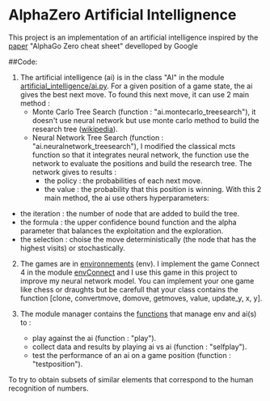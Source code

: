 # AlphaZero Artificial Intellignence
This project is an implementation of an artificial intelligence inspired by the [paper](https://medium.com/applied-data-science/alphago-zero-explained-in-one-diagram-365f5abf67e0) "AlphaGo Zero cheat sheet" develloped by Google 

##Code:

1. The artificial intelligence (ai) is in the class "AI" in the module [artificial_intelligence/ai.py](https://github.com/JonathanVengadasalam/AlphaZero-Artificial-Intelligence/blob/master/artificial_intelligence/ai.py). 
   For a given position of a game state, the ai gives the best next move. To found this next move, it can use 2 main method :
    - Monte Carlo Tree Search (function : "ai.montecarlo_treesearch"), it doesn't use neural network but use monte carlo method to build the research tree ([wikipedia](https://en.wikipedia.org/wiki/Monte_Carlo_tree_search)).
    - Neural Network Tree Search (function : "ai.neuralnetwork_treesearch"), I modified the classical mcts function so that it integrates neural network, the function use the network to evaluate the positions and build the research tree. The network gives to results :
      - the policy : the probabilities of each next move.
      - the value : the probability that this position is winning.
With this 2 main method, the ai use others hyperparameters:
 - the iteration : the number of node that are added to build the tree.
 - the formula : the upper confidence bound function and the alpha parameter that balances the exploitation and the exploration.
 - the selection : choise the move deterministically (the node that has the highest visits) or stochastically.

2. The games are in [environnements](https://github.com/JonathanVengadasalam/AlphaZero-Artificial-Intelligence/tree/master/environnements) (env). I implement the game Connect 4 in the module [envConnect](https://github.com/JonathanVengadasalam/AlphaZero-Artificial-Intelligence/blob/master/environnements/envConnect.py) and I use this game in this project to improve my neural network model. You can implement your one game like chess or draughts but be carefull that your class contains the function [clone, convertmove, domove, getmoves, value, update_y, x, y].

3. The module manager contains the [functions](https://github.com/JonathanVengadasalam/AlphaZero-Artificial-Intelligence/blob/master/manager/functions.py) that manage env and ai(s) to :
   - play against the ai (function : "play").
   - collect data and results by playing ai vs ai (function : "selfplay").
   - test the performance of an ai on a game position (function : "testposition").


<a/>

To try to obtain subsets of similar elements that correspond to the human recognition of numbers.
